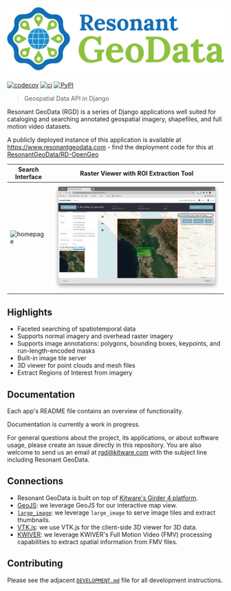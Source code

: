 # [![logo](https://raw.githubusercontent.com/ResonantGeoData/ResonantGeoData/main/logos/RGD_Logo.png)](https://github.com/ResonantGeoData/ResonantGeoData/)

[![codecov](https://codecov.io/gh/ResonantGeoData/ResonantGeoData/branch/main/graph/badge.svg?token=GODOWLJ5JT)](https://codecov.io/gh/ResonantGeoData/ResonantGeoData)
[![ci](https://github.com/ResonantGeoData/ResonantGeoData/actions/workflows/ci.yml/badge.svg?branch=master)](https://github.com/ResonantGeoData/ResonantGeoData/actions/workflows/ci.yml)
[![PyPI](https://img.shields.io/pypi/v/django-rgd.svg?logo=python&logoColor=white)](https://pypi.org/project/django-rgd/)

> Geospatial Data API in Django

Resonant GeoData (RGD) is a series of Django applications well suited for cataloging and searching annotated geospatial imagery, shapefiles, and full motion video datasets.

A publicly deployed instance of this application is available at https://www.resonantgeodata.com - find the deployment code for this at [ResonantGeoData/RD-OpenGeo](https://github.com/ResonantGeoData/RD-OpenGeo)

| Search Interface | Raster Viewer with ROI Extraction Tool |
| --- | --- |
| ![homepage](./docs/images/homepage.png) | ![roi-extraction](./docs/images/roi-extraction.png)

## Highlights

- Faceted searching of spatiotemporal data
- Supports normal imagery and overhead raster imagery
- Supports image annotations: polygons, bounding boxes, keypoints, and run-length-encoded masks
- Built-in image tile server
- 3D viewer for point clouds and mesh files
- Extract Regions of Interest from imagery


## Documentation

Each app's README file contains an overview of functionality.

Documentation is currently a work in progress.

For general questions about the project, its applications, or about software usage, please create an issue directly in this repository. You are also welcome to send us an email at [rgd@kitware.com](mailto:rgd@kitware.com) with the subject line including Resonant GeoData.


## Connections

- Resonant GeoData is built on top of [Kitware's Girder 4 platform](https://github.com/search?q=topic%3Agirder-4+org%3Agirder+fork%3Atrue).
- [GeoJS](https://opengeoscience.github.io/geojs/): we leverage GeoJS for our interactive map view.
- [`large_image`](http://girder.github.io/large_image/index.html): we leverage `large_image` to serve image tiles and extract thumbnails.
- [VTK.js](https://kitware.github.io/vtk-js/): we use VTK.js for the client-side 3D viewer for 3D data.
- [KWIVER](https://github.com/Kitware/kwiver): we leverage KWIVER's Full Motion Video (FMV) processing capabilities to extract spatial information from FMV files.


## Contributing

Please see the adjacent [`DEVELOPMENT.md`](https://github.com/ResonantGeoData/ResonantGeoData/blob/master/DEVELOPMENT.md) file for all development instructions.
